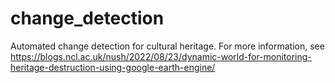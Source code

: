 # change_detection
Automated change detection for cultural heritage.
For more information, see https://blogs.ncl.ac.uk/nush/2022/08/23/dynamic-world-for-monitoring-heritage-destruction-using-google-earth-engine/ 
